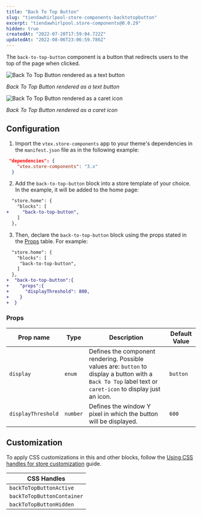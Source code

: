 ```yaml
---
title: "Back To Top Button"
slug: "tiendawhirlpool-store-components-backtotopbutton"
excerpt: "tiendawhirlpool.store-components@0.0.29"
hidden: true
createdAt: "2022-07-20T17:59:04.722Z"
updatedAt: "2022-08-06T23:06:59.786Z"
---
```

The `back-to-top-button` component is a button that redirects users to the top of the page when clicked.

![Back To Top Button rendered as a text button](https://user-images.githubusercontent.com/28419764/77644893-9238af80-6f40-11ea-8ceb-7355d0c12686.png)

_Back To Top Button rendered as a text button_

![Back To Top Button rendered as a caret icon](https://user-images.githubusercontent.com/28419764/79279983-a60f6b80-7e85-11ea-9a8d-48abd655e559.png)

_Back To Top Button rendered as a caret icon_

## Configuration

1. Import the `vtex.store-components` app to your theme's dependencies in the `manifest.json` file as in the following example:

```json
 "dependencies": {
    "vtex.store-components": "3.x"
  }
```

2. Add the `back-to-top-button` block into a store template of your choice. In the example, it will be added to the home page:

```diff
  "store.home": {
    "blocks": [
+     "back-to-top-button",
    ]
  },
```

3. Then, declare the `back-to-top-button` block using the props stated in the [Props](#props) table. For example:

```diff
  "store.home": {
    "blocks": [
     "back-to-top-button",
    ]
  },
+  "back-to-top-button":{
+    "props":{
+      "displayThreshold": 800,
+    }
+  }
```

### Props

| Prop name          | Type     | Description                                                                                                                                                 | Default Value |
| ------------------ | -------- | ----------------------------------------------------------------------------------------------------------------------------------------------------------- | ------------- |
| `display`          | `enum`   | Defines the component rendering. Possible values are: `button` to display a button with a `Back To Top` label text or `caret-icon` to display just an icon. | `button`      |
| `displayThreshold` | `number` | Defines the window Y pixel in which the button will be displayed.                                                                                           | `600`         |

## Customization

To apply CSS customizations in this and other blocks, follow the [Using CSS handles for store customization](https://developers.vtex.com/vtex-developer-docs/docs/vtex-io-documentation-using-css-handles-for-store-customization) guide.

| CSS Handles                |
| -------------------------- |
| `backToTopButtonActive`    |
| `backToTopButtonContainer` |
| `backToTopButtonHidden`    |